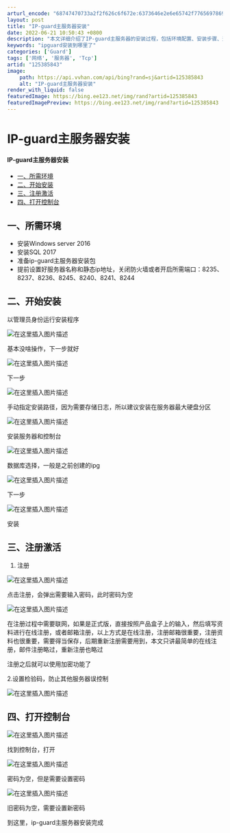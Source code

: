 ```yaml
---
arturl_encode: "68747470733a2f2f626c6f672e:6373646e2e6e65742f77656978696e5f34323532333435342f:61727469636c652f64657461696c732f313235333835383433"
layout: post
title: "IP-guard主服务器安装"
date: 2022-06-21 10:50:43 +0800
description: "本文详细介绍了IP-guard主服务器的安装过程，包括环境配置、安装步骤、注册激活和控制台的开启。首"
keywords: "ipguard安装到哪里了"
categories: ['Guard']
tags: ['网络', '服务器', 'Tcp']
artid: "125385843"
image:
    path: https://api.vvhan.com/api/bing?rand=sj&artid=125385843
    alt: "IP-guard主服务器安装"
render_with_liquid: false
featuredImage: https://bing.ee123.net/img/rand?artid=125385843
featuredImagePreview: https://bing.ee123.net/img/rand?artid=125385843
---
```


# IP-guard主服务器安装

#### IP-guard主服务器安装

* [一、所需环境](#_1)
* [二、开始安装](#_8)
* [三、注册激活](#_25)
* [四、打开控制台](#_40)

## 一、所需环境

* 安装Windows server 2016
* 安装SQL 2017
* 准备ip-guard主服务器安装包
* 提前设置好服务器名称和静态ip地址，关闭防火墙或者开启所需端口：8235、8237、8236、8245、8240、8241、8244

## 二、开始安装

以管理员身份运行安装程序
  
![在这里插入图片描述](https://i-blog.csdnimg.cn/blog_migrate/be3f0049dc7b844beb6c03315b4d7e46.png)
  
基本没啥操作，下一步就好

![在这里插入图片描述](https://i-blog.csdnimg.cn/blog_migrate/c8283239f631708223e2ba54fa203639.png)
  
下一步
  
![在这里插入图片描述](https://i-blog.csdnimg.cn/blog_migrate/1d108c0916405922623c3855153f10ba.png)
  
手动指定安装路径，因为需要存储日志，所以建议安装在服务器最大硬盘分区
  
![在这里插入图片描述](https://i-blog.csdnimg.cn/blog_migrate/6b09ac0b1cd7c1f6083a58af373dc405.png)
  
安装服务器和控制台
  
![在这里插入图片描述](https://i-blog.csdnimg.cn/blog_migrate/c16977c698cc6a84f96a480a9cecad56.png)
  
数据库选择，一般是之前创建的ipg
  
![在这里插入图片描述](https://i-blog.csdnimg.cn/blog_migrate/ce8e87006b8831175df7b13d6cc1f3df.png)
  
下一步
  
![在这里插入图片描述](https://i-blog.csdnimg.cn/blog_migrate/555816649fe2a5a36c9cf80fed3064be.png)
  
安装

## 三、注册激活

1. 注册

![在这里插入图片描述](https://i-blog.csdnimg.cn/blog_migrate/c619b5d8b8d47683c54f39440416b8fc.png)

点击注册，会弹出需要输入密码，此时密码为空
  
![在这里插入图片描述](https://i-blog.csdnimg.cn/blog_migrate/59bfae9f1ad5efbc190b54fac2a6cc2b.png)
  
在注册过程中需要联网，如果是正式版，直接按照产品盒子上的输入，然后填写资料进行在线注册，或者邮箱注册，以上方式是在线注册，注册邮箱很重要，注册资料也很重要，需要得当保存，后期重新注册需要用到，本文只讲最简单的在线注册，邮件注册略过，重新注册也略过
  
注册之后就可以使用加密功能了
  
2.设置检验码，防止其他服务器误控制
  
![在这里插入图片描述](https://i-blog.csdnimg.cn/blog_migrate/e70ea693d8121fbd99eaadeb83e46d26.png)

## 四、打开控制台

![在这里插入图片描述](https://i-blog.csdnimg.cn/blog_migrate/8e561c1ab8118d790c08105b297461d2.png)
  
找到控制台，打开
  
![在这里插入图片描述](https://i-blog.csdnimg.cn/blog_migrate/b192b69e75ec0c7cd832ed8c1763f02d.png)
  
密码为空，但是需要设置密码
  
![在这里插入图片描述](https://i-blog.csdnimg.cn/blog_migrate/e03e8740d24a02f2a15d9f3644fe3237.png)
  
旧密码为空，需要设置新密码
  
到这里，ip-guard主服务器安装完成